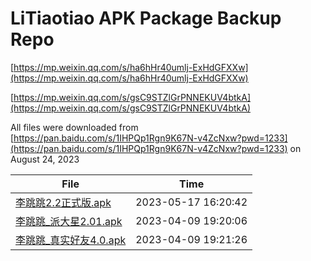# LiTiaotiao APK Package Backup Repo

[https://mp.weixin.qq.com/s/ha6hHr40umlj-ExHdGFXXw](https://mp.weixin.qq.com/s/ha6hHr40umlj-ExHdGFXXw)

[https://mp.weixin.qq.com/s/gsC9STZlGrPNNEKUV4btkA](https://mp.weixin.qq.com/s/gsC9STZlGrPNNEKUV4btkA)

All files were downloaded from [https://pan.baidu.com/s/1IHPQp1Rgn9K67N-v4ZcNxw?pwd=1233](https://pan.baidu.com/s/1IHPQp1Rgn9K67N-v4ZcNxw?pwd=1233) on August 24, 2023

| File                                                                                                                                                     | Time                |
| -------------------------------------------------------------------------------------------------------------------------------------------------------- | ------------------- |
| [李跳跳2.2正式版.apk](https://github.com/eddlez/litiaotiao_package_backup/blob/main/%E6%9D%8E%E8%B7%B3%E8%B7%B32.2%E6%AD%A3%E5%BC%8F%E7%89%88.apk)             | 2023-05-17 16:20:42 |
| [李跳跳_派大星2.01.apk](https://github.com/eddlez/litiaotiao_package_backup/blob/main/%E6%9D%8E%E8%B7%B3%E8%B7%B3_%E6%B4%BE%E5%A4%A7%E6%98%9F2.01.apk)         | 2023-04-09 19:20:06 |
| [李跳跳_真实好友4.0.apk](https://github.com/eddlez/litiaotiao_package_backup/blob/main/%E6%9D%8E%E8%B7%B3%E8%B7%B3_%E7%9C%9F%E5%AE%9E%E5%A5%BD%E5%8F%8B4.0.apk) | 2023-04-09 19:21:26 |

